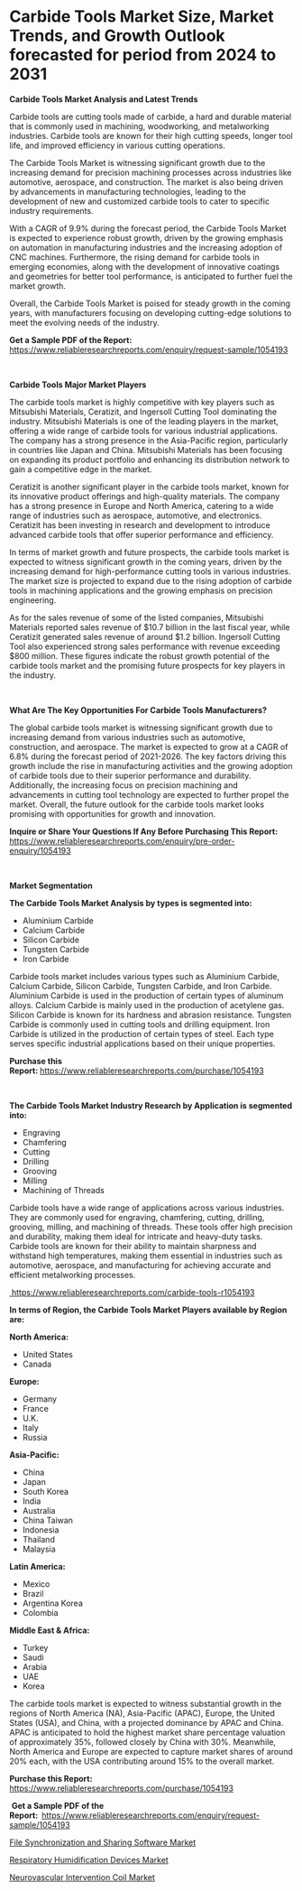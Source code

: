 <p><h1>Carbide Tools Market Size, Market Trends, and Growth Outlook forecasted for period from 2024 to 2031</h1></p><p><strong>Carbide Tools Market Analysis and Latest Trends</strong></p>
<p><p>Carbide tools are cutting tools made of carbide, a hard and durable material that is commonly used in machining, woodworking, and metalworking industries. Carbide tools are known for their high cutting speeds, longer tool life, and improved efficiency in various cutting operations.</p><p>The Carbide Tools Market is witnessing significant growth due to the increasing demand for precision machining processes across industries like automotive, aerospace, and construction. The market is also being driven by advancements in manufacturing technologies, leading to the development of new and customized carbide tools to cater to specific industry requirements.</p><p>With a CAGR of 9.9% during the forecast period, the Carbide Tools Market is expected to experience robust growth, driven by the growing emphasis on automation in manufacturing industries and the increasing adoption of CNC machines. Furthermore, the rising demand for carbide tools in emerging economies, along with the development of innovative coatings and geometries for better tool performance, is anticipated to further fuel the market growth.</p><p>Overall, the Carbide Tools Market is poised for steady growth in the coming years, with manufacturers focusing on developing cutting-edge solutions to meet the evolving needs of the industry.</p></p>
<p><strong>Get a Sample PDF of the Report:&nbsp;</strong> <a href="https://www.reliableresearchreports.com/enquiry/request-sample/1054193">https://www.reliableresearchreports.com/enquiry/request-sample/1054193</a></p>
<p>&nbsp;</p>
<p><strong>Carbide Tools Major Market Players</strong></p>
<p><p>The carbide tools market is highly competitive with key players such as Mitsubishi Materials, Ceratizit, and Ingersoll Cutting Tool dominating the industry. Mitsubishi Materials is one of the leading players in the market, offering a wide range of carbide tools for various industrial applications. The company has a strong presence in the Asia-Pacific region, particularly in countries like Japan and China. Mitsubishi Materials has been focusing on expanding its product portfolio and enhancing its distribution network to gain a competitive edge in the market.</p><p>Ceratizit is another significant player in the carbide tools market, known for its innovative product offerings and high-quality materials. The company has a strong presence in Europe and North America, catering to a wide range of industries such as aerospace, automotive, and electronics. Ceratizit has been investing in research and development to introduce advanced carbide tools that offer superior performance and efficiency.</p><p>In terms of market growth and future prospects, the carbide tools market is expected to witness significant growth in the coming years, driven by the increasing demand for high-performance cutting tools in various industries. The market size is projected to expand due to the rising adoption of carbide tools in machining applications and the growing emphasis on precision engineering.</p><p>As for the sales revenue of some of the listed companies, Mitsubishi Materials reported sales revenue of $10.7 billion in the last fiscal year, while Ceratizit generated sales revenue of around $1.2 billion. Ingersoll Cutting Tool also experienced strong sales performance with revenue exceeding $800 million. These figures indicate the robust growth potential of the carbide tools market and the promising future prospects for key players in the industry.</p></p>
<p>&nbsp;</p>
<p><strong>What Are The Key Opportunities For Carbide Tools Manufacturers?</strong></p>
<p><p>The global carbide tools market is witnessing significant growth due to increasing demand from various industries such as automotive, construction, and aerospace. The market is expected to grow at a CAGR of 6.8% during the forecast period of 2021-2026. The key factors driving this growth include the rise in manufacturing activities and the growing adoption of carbide tools due to their superior performance and durability. Additionally, the increasing focus on precision machining and advancements in cutting tool technology are expected to further propel the market. Overall, the future outlook for the carbide tools market looks promising with opportunities for growth and innovation.</p></p>
<p><strong>Inquire or Share Your Questions If Any Before Purchasing This Report:</strong> <a href="https://www.reliableresearchreports.com/enquiry/pre-order-enquiry/1054193">https://www.reliableresearchreports.com/enquiry/pre-order-enquiry/1054193</a></p>
<p>&nbsp;</p>
<p><strong>Market Segmentation</strong></p>
<p><strong>The Carbide Tools Market Analysis by types is segmented into:</strong></p>
<p><ul><li>Aluminium Carbide</li><li>Calcium Carbide</li><li>Silicon Carbide</li><li>Tungsten Carbide</li><li>Iron Carbide</li></ul></p>
<p><p>Carbide tools market includes various types such as Aluminium Carbide, Calcium Carbide, Silicon Carbide, Tungsten Carbide, and Iron Carbide. Aluminium Carbide is used in the production of certain types of aluminum alloys. Calcium Carbide is mainly used in the production of acetylene gas. Silicon Carbide is known for its hardness and abrasion resistance. Tungsten Carbide is commonly used in cutting tools and drilling equipment. Iron Carbide is utilized in the production of certain types of steel. Each type serves specific industrial applications based on their unique properties.</p></p>
<p><strong>Purchase this Report:&nbsp;</strong><a href="https://www.reliableresearchreports.com/purchase/1054193">https://www.reliableresearchreports.com/purchase/1054193</a></p>
<p>&nbsp;</p>
<p><strong>The Carbide Tools Market Industry Research by Application is segmented into:</strong></p>
<p><ul><li>Engraving</li><li>Chamfering</li><li>Cutting</li><li>Drilling</li><li>Grooving</li><li>Milling</li><li>Machining of Threads</li></ul></p>
<p><p>Carbide tools have a wide range of applications across various industries. They are commonly used for engraving, chamfering, cutting, drilling, grooving, milling, and machining of threads. These tools offer high precision and durability, making them ideal for intricate and heavy-duty tasks. Carbide tools are known for their ability to maintain sharpness and withstand high temperatures, making them essential in industries such as automotive, aerospace, and manufacturing for achieving accurate and efficient metalworking processes.</p></p>
<p><a href="https://www.reliableresearchreports.com/carbide-tools-r1054193">&nbsp;https://www.reliableresearchreports.com/carbide-tools-r1054193</a></p>
<p><strong>In terms of Region, the Carbide Tools Market Players available by Region are:</strong></p>
<p>
    <p> <strong> North America: </strong>
        <ul>
            <li>United States</li>
            <li>Canada</li>
        </ul>
        </p> 
    <p> <strong> Europe: </strong>
        <ul>
            <li>Germany</li>
            <li>France</li>
            <li>U.K.</li>
            <li>Italy</li>
            <li>Russia</li>
        </ul>
        </p> 
    <p> <strong> Asia-Pacific: </strong>
        <ul>
            <li>China</li>
            <li>Japan</li>
            <li>South Korea</li>
            <li>India</li>
            <li>Australia</li>
            <li>China Taiwan</li>
            <li>Indonesia</li>
            <li>Thailand</li>
            <li>Malaysia</li>
        </ul>
        </p> 
    <p> <strong> Latin America: </strong>
        <ul>
            <li>Mexico</li>
            <li>Brazil</li>
            <li>Argentina Korea</li>
            <li>Colombia</li>
        </ul>
        </p> 
    <p> <strong> Middle East & Africa: </strong>
        <ul>
            <li>Turkey</li>
            <li>Saudi</li>
            <li>Arabia</li>
            <li>UAE</li>
            <li>Korea</li>
        </ul>
    </p>
    </p>
<p><p>The carbide tools market is expected to witness substantial growth in the regions of North America (NA), Asia-Pacific (APAC), Europe, the United States (USA), and China, with a projected dominance by APAC and China. APAC is anticipated to hold the highest market share percentage valuation of approximately 35%, followed closely by China with 30%. Meanwhile, North America and Europe are expected to capture market shares of around 20% each, with the USA contributing around 15% to the overall market.</p></p>
<p><strong>Purchase this Report: </strong><a href="https://www.reliableresearchreports.com/purchase/1054193">https://www.reliableresearchreports.com/purchase/1054193</a></p>
<p>&nbsp;<strong>Get a Sample PDF of the Report:&nbsp;&nbsp;</strong><a href="https://www.reliableresearchreports.com/enquiry/request-sample/1054193">https://www.reliableresearchreports.com/enquiry/request-sample/1054193</a></p>
<p><strong></strong></p>
<p><p><a href="https://www.linkedin.com/pulse/file-synchronization-sharing-software-market-insight-trends-tdibf?trackingId=%2BnZClvtvzq1lmmpNyOXI4Q%3D%3D">File Synchronization and Sharing Software Market</a></p><p><a href="https://www.linkedin.com/pulse/respiratory-humidification-devices-market-share-evolution-6m0qe">Respiratory Humidification Devices Market</a></p><p><a href="https://www.linkedin.com/pulse/neurovascular-intervention-coil-market-size-cagr-trends-2024-2030-pknpe">Neurovascular Intervention Coil Market</a></p></p>
